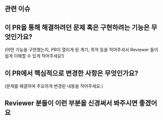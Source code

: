 ## 관련 이슈

## 이 PR을 통해 해결하려던 문제 혹은 구현하려는 기능은 무엇인가요?

(어떤 기능을 구현했는지, PR이 열리게 된 계기, 목적 등을 적어주셔서 Reviewer 들이 쉽게 이해할 수 있게 적어주세요!)

## 이 PR에서 핵심적으로 변경한 사항은 무엇인가요?

(문제를 해결하며 주요하게 변경된 내용을 적어주세요.)

## Reviewer 분들이 이런 부분을 신경써서 봐주시면 좋겠어요